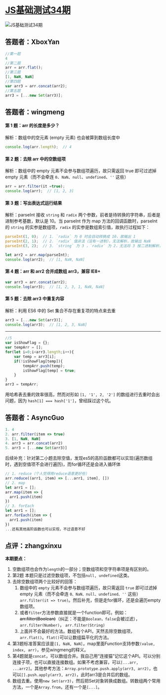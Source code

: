 # [JS基础测试34期](https://github.com/zhangxinxu/quiz/issues/32)


![JS基础测试34期](https://qidian.qpic.cn/qidian_common/349573/36c3c1c422c9fed3d0ddeb854716a17a/0)



## 答题者：XboxYan
```js
//第一题
4
//第二题
arr = arr.flat();
//第三题
[1, NaN, NaN]
//第四题
var arr3 = arr.concat(arr2);
//第五题
arr3 = [...new Set(arr3)];
```



## 答题者：wingmeng

#### 第 1 题：arr 的长度是多少？
解析：数组中的空元素 (empty 元素) 也会被算到数组长度中

```js
console.log(arr.length);  // 4
```

#### 第 2 题：去除 arr 中的空数组项
解析：数组中的 empty 元素不会参与数组项遍历，故只需返回 true 即可过滤掉 empty 元素（而不会牵连 `0`、`NaN`、`null`、`undefined`、`''` 这些）

```js
arr = arr.filter(it =true);
console.log(arr);  // [1, 2, 3]
```

#### 第 3 题：写出表达式运行结果
解析：parseInt 接收 `string` 和 `radix` 两个参数，前者是待转换的字符串，后者是进制参考基数，默认是 10。当 parseInt 作为 map 方法的回调函数时，parseInt 的 `string` 的实参是数组项，`radix` 的实参是数组索引值，故执行过程如下：

```js
parseInt(1, 0);  // 1. `radix` 为 0 时会自动转换成 10，故输出 1
parseInt(2, 1);  // 2. `radix` 值非法（没有一进制），无法解析，故输出 NaN
parseInt(3, 2);  // 3. `string` 为 3 ，`radix` 为 2，无法将 3 按二进制解析，故输出 NaN
```

```js
let arr2 = arr.map(parseInt);
console.log(arr2);  // [1, NaN, NaN]
```

#### 第 4 题：arr 和 arr2 合并成数组 arr3，兼容 IE8+
```js
var arr3 = arr.concat(arr2);
console.log(arr3);  // [1, 2, 3, 1, NaN, NaN]
```

#### 第 5 题：去除 arr3 中重复内容
解析：利用 ES6 中的 Set 集合不存在重复项的特点来去重

```js
arr3 = [...new Set(arr3)];
console.log(arr3);  // [1, 2, 3, NaN]
```
- - -
```js
//5
var isShowFlag = {};
var tempArr = [];
for(let i=0;i<arr3.length;i++){
    var temp = arr3[i];
    if(!isShowFlag[temp]){
        tempArr.push(temp);
        isShowFlag[temp] = true;
    }
}
arr3 = tempArr;
```
用哈希表去重的效率很高，然而对形如 `[1, '1', 2, '2']` 的数组进行去重时会出问题，因为 `hash[1] === hash['1']`，曾经踩过这个坑。



## 答题者：AsyncGuo

```js
1. 4
2. arr.filter(item => true)
3. [1, NaN, NaN]
4. arr3 = arr.concat(arr2)
5. arr3 = [...new Set(arr3)]
```

后续补充：针对第二小题去除空值，发现es5的高阶函数都可以实现(遍历数组时，遇到空值项不会进行遍历)，而for循环还是会进入循环体
```js
// 1. reduce（个人觉得用reduce语意更好些）
arr.reduce((arr1, item) => [...arr1, item], [])
// 2. map
let arr1 = [];
arr.map(item => {
  arr1.push(item)
})
// 3. forEach
let arr1 = [];
arr.forEach(item => {
  arr1.push(item)
})
...还有其他高阶函数也可以实现，不过语意不好
```


## 点评：zhangxinxu

**本期要点：**
1. 空数组项也会作为`length`的一部分；空数组项和空字符串项是有区别的。
2. 第2题 本题只是过滤空数组项，不包括`null, undefined`这类。
3. 去除空数组项两个比较好的回答：
   1) 数组中的 `empty` 元素不会参与数组项遍历，故只需返回 `true` 即可过滤掉 empty 元素（而不会牵连 `0、NaN、null、undefined、''` 这些）`arr.filter(it => true)`。然后补充，但是走for循环，还是会遍历empty数组项。
   2) 或者`filter`方法参数直接就是一个function即可。例如：<del>arr.filter(Boolean)</del>（纠正：不能是`Boolean，false`会被过滤），`arr.filter(Number)`， `arr.filter(String)`
   3) 上面并不会最好的方法。数组有个API，天然去除空数组项，`arr.flat()`。`flat()`可以让数组扁平化的方法。
4. 第3题标准答案应该是`[1, NaN, NaN]`，map里面Function支持参数`(value, index, arr)`，参见wingmeng的释义。
5. 第4题就是`concat`，可以数组合并。我自己用“连接猫”记忆这个API。可以分别连接子项，也可以直接连接数组。如果不考虑兼容，可以`[...arr, ...arr2]`。其他参考方法：`Array.prototype.push.apply(arr3, arr2)`，也可以`[].push.apply(arr3, arr2)`，此时arr3是合并后的数组。
6. 数组去重。使用`new Set(arr3)`，然后把Set对象转换成数组。转数组两个常用方法，一个是`Array.from`，还有一个是`[...]`。


